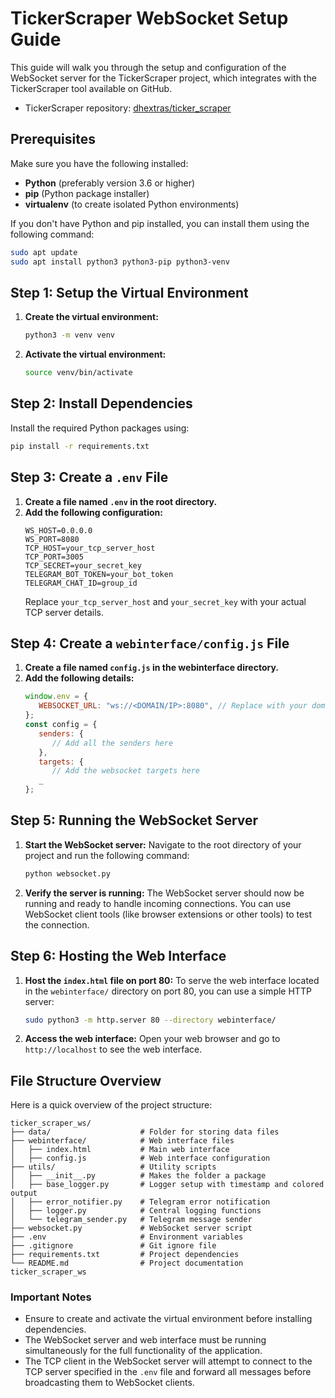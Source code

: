 # TickerScraper WebSocket Setup Guide

This guide will walk you through the setup and configuration of the WebSocket server for the TickerScraper project, which integrates with the TickerScraper tool available on GitHub.

- TickerScraper repository: [dhextras/ticker_scraper](https://github.com/dhextras/ticker_scraper)

## Prerequisites

Make sure you have the following installed:
- **Python** (preferably version 3.6 or higher)
- **pip** (Python package installer)
- **virtualenv** (to create isolated Python environments)

If you don't have Python and pip installed, you can install them using the following command:
```bash
sudo apt update
sudo apt install python3 python3-pip python3-venv
```

## Step 1: Setup the Virtual Environment

1. **Create the virtual environment:**
   ```bash
   python3 -m venv venv
   ```

2. **Activate the virtual environment:**
   ```bash
   source venv/bin/activate
   ```

## Step 2: Install Dependencies

Install the required Python packages using:
```bash
pip install -r requirements.txt
```

## Step 3: Create a `.env` File

1. **Create a file named `.env` in the root directory.**
2. **Add the following configuration:**
   ```
   WS_HOST=0.0.0.0
   WS_PORT=8080
   TCP_HOST=your_tcp_server_host
   TCP_PORT=3005
   TCP_SECRET=your_secret_key
   TELEGRAM_BOT_TOKEN=your_bot_token
   TELEGRAM_CHAT_ID=group_id
   ```
   Replace `your_tcp_server_host` and `your_secret_key` with your actual TCP server details.

## Step 4: Create a `webinterface/config.js` File

1. **Create a file named `config.js` in the webinterface directory.**
2. **Add the following details:**
   ```javascript
   window.env = {
      WEBSOCKET_URL: "ws://<DOMAIN/IP>:8080", // Replace with your domain or IP address
   };
   const config = {
      senders: {
         // Add all the senders here
      },
      targets: {
         // Add the websocket targets here
      _
   };
   ```

## Step 5: Running the WebSocket Server

1. **Start the WebSocket server:**
   Navigate to the root directory of your project and run the following command:
   ```bash
   python websocket.py
   ```

2. **Verify the server is running:**
   The WebSocket server should now be running and ready to handle incoming connections. You can use WebSocket client tools (like browser extensions or other tools) to test the connection.

## Step 6: Hosting the Web Interface

1. **Host the `index.html` file on port 80:**
   To serve the web interface located in the `webinterface/` directory on port 80, you can use a simple HTTP server:
   ```bash
   sudo python3 -m http.server 80 --directory webinterface/
   ```

2. **Access the web interface:**
   Open your web browser and go to `http://localhost` to see the web interface.

## File Structure Overview

Here is a quick overview of the project structure:
```plaintext
ticker_scraper_ws/
├── data/                    # Folder for storing data files
├── webinterface/            # Web interface files
│   ├── index.html           # Main web interface
│   ├── config.js            # Web interface configuration
├── utils/                   # Utility scripts
│   ├── __init__.py          # Makes the folder a package
│   ├── base_logger.py       # Logger setup with timestamp and colored output
│   ├── error_notifier.py    # Telegram error notification
│   ├── logger.py            # Central logging functions
│   └── telegram_sender.py   # Telegram message sender
├── websocket.py             # WebSocket server script
├── .env                     # Environment variables
├── .gitignore               # Git ignore file
├── requirements.txt         # Project dependencies
└── README.md                # Project documentation
ticker_scraper_ws
```

### Important Notes

- Ensure to create and activate the virtual environment before installing dependencies.
- The WebSocket server and web interface must be running simultaneously for the full functionality of the application.
- The TCP client in the WebSocket server will attempt to connect to the TCP server specified in the `.env` file and forward all messages before broadcasting them to WebSocket clients.
